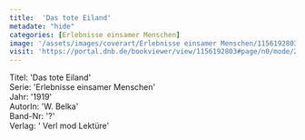 ```yaml
---
title:  'Das tote Eiland'
metadate: "hide"
categories: [Erlebnisse einsamer Menschen]
image: '/assets/images/coverart/Erlebnisse einsamer Menschen/1156192803_00000010.jpg'
visit: 'https://portal.dnb.de/bookviewer/view/1156192803#page/n0/mode/2up'
---
```

Titel: 'Das tote Eiland' <br>
Serie: 'Erlebnisse einsamer Menschen' <br>
Jahr: '1919' <br>
AutorIn: 'W. Belka' <br>
Band-Nr: '?' <br>
Verlag: ' Verl mod Lektüre'